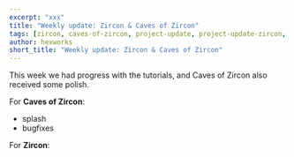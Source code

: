 ```yaml
---
excerpt: "xxx"
title: "Weekly update: Zircon & Caves of Zircon"
tags: [zircon, caves-of-zircon, project-update, project-update-zircon, project-update-coz]
author: hexworks
short_title: "Weekly update: Zircon & Caves of Zircon"
---
```


This week we had progress with the tutorials, and Caves of Zircon also received some polish.

For **Caves of Zircon**:

- splash
- bugfixes


For **Zircon**:
